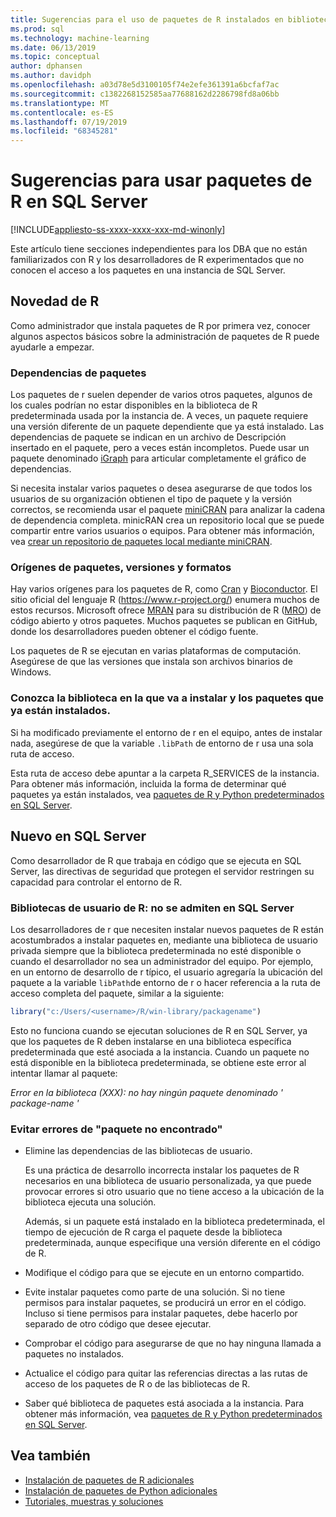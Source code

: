 ```yaml
---
title: Sugerencias para el uso de paquetes de R instalados en bibliotecas de usuario
ms.prod: sql
ms.technology: machine-learning
ms.date: 06/13/2019
ms.topic: conceptual
author: dphansen
ms.author: davidph
ms.openlocfilehash: a03d78e5d3100105f74e2efe361391a6bcfaf7ac
ms.sourcegitcommit: c1382268152585aa77688162d2286798fd8a06bb
ms.translationtype: MT
ms.contentlocale: es-ES
ms.lasthandoff: 07/19/2019
ms.locfileid: "68345281"
---
```

# <a name="tips-for-using-r-packages-in-sql-server"></a>Sugerencias para usar paquetes de R en SQL Server
[!INCLUDE[appliesto-ss-xxxx-xxxx-xxx-md-winonly](../../includes/appliesto-ss-xxxx-xxxx-xxx-md-winonly.md)]

Este artículo tiene secciones independientes para los DBA que no están familiarizados con R y los desarrolladores de R experimentados que no conocen el acceso a los paquetes en una instancia de SQL Server.

## <a name="new-to-r"></a>Novedad de R

Como administrador que instala paquetes de R por primera vez, conocer algunos aspectos básicos sobre la administración de paquetes de R puede ayudarle a empezar.

### <a name="package-dependencies"></a>Dependencias de paquetes

Los paquetes de r suelen depender de varios otros paquetes, algunos de los cuales podrían no estar disponibles en la biblioteca de R predeterminada usada por la instancia de. A veces, un paquete requiere una versión diferente de un paquete dependiente que ya está instalado. Las dependencias de paquete se indican en un archivo de Descripción insertado en el paquete, pero a veces están incompletos. Puede usar un paquete denominado [iGraph](https://igraph.org/r/) para articular completamente el gráfico de dependencias.

Si necesita instalar varios paquetes o desea asegurarse de que todos los usuarios de su organización obtienen el tipo de paquete y la versión correctos, se recomienda usar el paquete [miniCRAN](https://mran.microsoft.com/package/miniCRAN) para analizar la cadena de dependencia completa. minicRAN crea un repositorio local que se puede compartir entre varios usuarios o equipos. Para obtener más información, vea [crear un repositorio de paquetes local mediante miniCRAN](create-a-local-package-repository-using-minicran.md).

### <a name="package-sources-versions-and-formats"></a>Orígenes de paquetes, versiones y formatos

Hay varios orígenes para los paquetes de R, como [Cran](https://cran.r-project.org/) y [Bioconductor](https://www.bioconductor.org/). El sitio oficial del lenguaje R (<https://www.r-project.org/>) enumera muchos de estos recursos. Microsoft ofrece [MRAN](https://mran.microsoft.com/) para su distribución de R ([MRO](https://mran.microsoft.com/open)) de código abierto y otros paquetes. Muchos paquetes se publican en GitHub, donde los desarrolladores pueden obtener el código fuente.

Los paquetes de R se ejecutan en varias plataformas de computación. Asegúrese de que las versiones que instala son archivos binarios de Windows.

### <a name="know-which-library-you-are-installing-to-and-which-packages-are-already-installed"></a>Conozca la biblioteca en la que va a instalar y los paquetes que ya están instalados.

Si ha modificado previamente el entorno de r en el equipo, antes de instalar nada, asegúrese de que la variable `.libPath` de entorno de r usa una sola ruta de acceso.

Esta ruta de acceso debe apuntar a la carpeta R_SERVICES de la instancia. Para obtener más información, incluida la forma de determinar qué paquetes ya están instalados, vea [paquetes de R y Python predeterminados en SQL Server](../package-management/default-packages.md).

## <a name="new-to-sql-server"></a>Nuevo en SQL Server

Como desarrollador de R que trabaja en código que se ejecuta en SQL Server, las directivas de seguridad que protegen el servidor restringen su capacidad para controlar el entorno de R.

### <a name="r-user-libraries-not-supported-on-sql-server"></a>Bibliotecas de usuario de R: no se admiten en SQL Server

Los desarrolladores de r que necesiten instalar nuevos paquetes de R están acostumbrados a instalar paquetes en, mediante una biblioteca de usuario privada siempre que la biblioteca predeterminada no esté disponible o cuando el desarrollador no sea un administrador del equipo. Por ejemplo, en un entorno de desarrollo de r típico, el usuario agregaría la ubicación del paquete a la variable `libPath`de entorno de r o hacer referencia a la ruta de acceso completa del paquete, similar a la siguiente:

```R
library("c:/Users/<username>/R/win-library/packagename")
```

Esto no funciona cuando se ejecutan soluciones de R en SQL Server, ya que los paquetes de R deben instalarse en una biblioteca específica predeterminada que esté asociada a la instancia. Cuando un paquete no está disponible en la biblioteca predeterminada, se obtiene este error al intentar llamar al paquete:

*Error en la biblioteca (XXX): no hay ningún paquete denominado ' package-name '*

### <a name="avoid-package-not-found-errors"></a>Evitar errores de "paquete no encontrado"

+ Elimine las dependencias de las bibliotecas de usuario. 

    Es una práctica de desarrollo incorrecta instalar los paquetes de R necesarios en una biblioteca de usuario personalizada, ya que puede provocar errores si otro usuario que no tiene acceso a la ubicación de la biblioteca ejecuta una solución.

    Además, si un paquete está instalado en la biblioteca predeterminada, el tiempo de ejecución de R carga el paquete desde la biblioteca predeterminada, aunque especifique una versión diferente en el código de R.

+ Modifique el código para que se ejecute en un entorno compartido.

+ Evite instalar paquetes como parte de una solución. Si no tiene permisos para instalar paquetes, se producirá un error en el código. Incluso si tiene permisos para instalar paquetes, debe hacerlo por separado de otro código que desee ejecutar.

+ Comprobar el código para asegurarse de que no hay ninguna llamada a paquetes no instalados.

+ Actualice el código para quitar las referencias directas a las rutas de acceso de los paquetes de R o de las bibliotecas de R. 

+ Saber qué biblioteca de paquetes está asociada a la instancia. Para obtener más información, vea [paquetes de R y Python predeterminados en SQL Server](../package-management/default-packages.md).

## <a name="see-also"></a>Vea también

+ [Instalación de paquetes de R adicionales](install-additional-r-packages-on-sql-server.md)
+ [Instalación de paquetes de Python adicionales](../python/install-additional-python-packages-on-sql-server.md)
+ [Tutoriales, muestras y soluciones](../tutorials/machine-learning-services-tutorials.md)